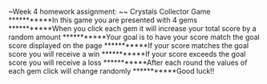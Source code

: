 ~Week 4 homework assignment:
~~ Crystals Collector Game
***********In this game you are presented with 4 gems
***********When you click each gem it will increase your total score by a random amount
***********Your goal is to have your score match the goal score displayed on the page
***********If your score matches the goal score you will receive a win
***********If your score exceeds the goal score you will receive a loss
***********After each round the values of each gem click will change randomly
***********Good luck!!







